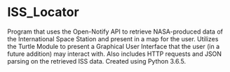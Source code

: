 # ISS_Locator

Program that uses the Open-Notify API to retrieve NASA-produced data of the International Space Station and present in a map for the user. Utilizes the Turtle Module to present a Graphical User Interface that the user (in a future addition) may interact with. Also includes HTTP requests and JSON parsing on the retrieved ISS data. Created using Python 3.6.5.


